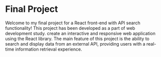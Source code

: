 # Final Project

Welcome to my final project for a React front-end with API search functionality! This project has been developed as a part of web development study. create an interactive and responsive web application using the React library. The main feature of this project is the ability to search and display data from an external API, providing users with a real-time information retrieval experience.
